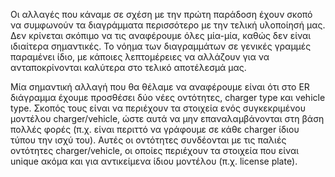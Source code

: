 Οι αλλαγές που κάναμε σε σχέση με την πρώτη παράδοση έχουν σκοπό να συμφωνούν τα διαγράμματα περισσότερο με την τελική υλοποίησή μας. Δεν κρίνεται σκόπιμο να τις αναφέρουμε όλες μία-μία, καθώς δεν είναι ιδιαίτερα σημαντικές. Το νόημα των διαγραμμάτων σε γενικές γραμμές παραμένει ίδιο, με κάποιες λεπτομέρειες να αλλάζουν για να ανταποκρίνονται καλύτερα στο τελικό αποτέλεσμά μας.

Μία σημαντική αλλαγή που θα θέλαμε να αναφέρουμε είναι ότι στο ER διάγραμμα έχουμε προσθέσει δύο νέες οντότητες, charger type και vehicle type. Σκοπός τους είναι να περιέχουν τα στοιχεία ενός συγκεκριμένου μοντέλου charger/vehicle, ώστε αυτά να μην επαναλαμβάνονται στη βάση πολλές φορές (π.χ. είναι περιττό να γράφουμε σε κάθε charger ίδιου τύπου την ισχύ του). Αυτές οι οντότητες συνδέονται με τις παλιές οντότητες charger/vehicle, οι οποίες περιέχουν τα στοιχεία που είναι unique ακόμα και για αντικείμενα ίδιου μοντέλου (π.χ. license plate).
